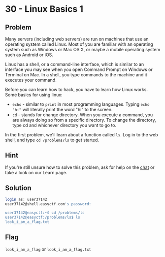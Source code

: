 # 30 - Linux Basics 1

## Problem

Many servers (including web servers) are run on machines that use an operating system called Linux. Most of you are familiar with an operating system such as Windows or Mac OS X, or maybe a mobile operating system such as Android or iOS.

Linux has a shell, or a command-line interface, which is similar to an interface you may see when you open Command Prompt on Windows or Terminal on Mac. In a shell, you type commands to the machine and it executes your command.

Before you can learn how to hack, you have to learn how Linux works. Some basics for using linux:

- `echo` - similar to `print` in most programming languages. Typing `echo "hi"` will literally print the word "hi" to the screen.
- `cd` - stands for change directory. When you execute a command, you are always doing so from a specific directory. To change the directory, type cd and whichever directory you want to go to.

In the first problem, we'll learn about a function called `ls`. Log in to the web shell, and type `cd /problems/ls` to get started.

## Hint

If you're still unsure how to solve this problem, ask for help on the [chat](http://easyctf.com/chat) or take a look on our Learn page.

## Solution

```bash
login as: user37142
user37142@shell.easyctf.com's password:

user37142@easyctf:~$ cd /problems/ls
user37142@easyctf:/problems/ls$ ls
look_i_am_a_flag.txt
```

## Flag

`look_i_am_a_flag` or `look_i_am_a_flag.txt`